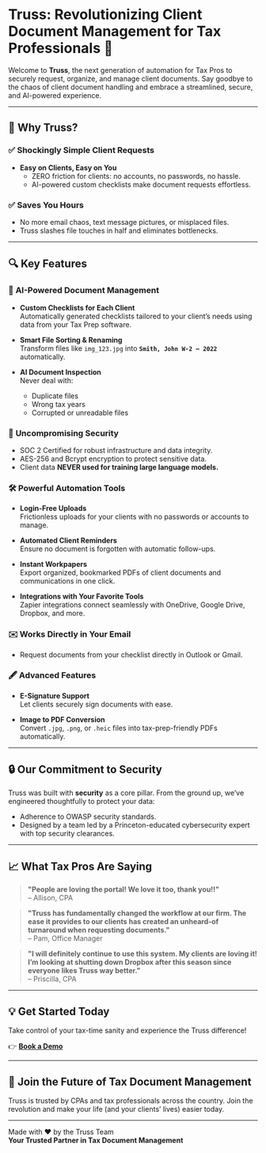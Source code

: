 # Truss: Revolutionizing Client Document Management for Tax Professionals 🚀

Welcome to **Truss**, the next generation of automation for Tax Pros to securely request, organize, and manage client documents. Say goodbye to the chaos of client document handling and embrace a streamlined, secure, and AI-powered experience.

---

## 🌟 **Why Truss?**

### ✅ Shockingly Simple Client Requests
- **Easy on Clients, Easy on You**  
  - ZERO friction for clients: no accounts, no passwords, no hassle.  
  - AI-powered custom checklists make document requests effortless.  

### ✅ Saves You Hours
- No more email chaos, text message pictures, or misplaced files.  
- Truss slashes file touches in half and eliminates bottlenecks.

---

## 🔍 **Key Features**

### 🚀 **AI-Powered Document Management**
- **Custom Checklists for Each Client**  
  Automatically generated checklists tailored to your client’s needs using data from your Tax Prep software.

- **Smart File Sorting & Renaming**  
  Transform files like `img_123.jpg` into **`Smith, John W-2 – 2022`** automatically.  

- **AI Document Inspection**  
  Never deal with:  
  - Duplicate files  
  - Wrong tax years  
  - Corrupted or unreadable files  

### 🔐 **Uncompromising Security**
- SOC 2 Certified for robust infrastructure and data integrity.  
- AES-256 and Bcrypt encryption to protect sensitive data.  
- Client data **NEVER used for training large language models.**  

### 🛠️ **Powerful Automation Tools**
- **Login-Free Uploads**  
  Frictionless uploads for your clients with no passwords or accounts to manage.  

- **Automated Client Reminders**  
  Ensure no document is forgotten with automatic follow-ups.  

- **Instant Workpapers**  
  Export organized, bookmarked PDFs of client documents and communications in one click.

- **Integrations with Your Favorite Tools**  
  Zapier integrations connect seamlessly with OneDrive, Google Drive, Dropbox, and more.

### ✉️ **Works Directly in Your Email**
- Request documents from your checklist directly in Outlook or Gmail.  

### 🖋️ **Advanced Features**
- **E-Signature Support**  
  Let clients securely sign documents with ease.  

- **Image to PDF Conversion**  
  Convert `.jpg`, `.png`, or `.heic` files into tax-prep-friendly PDFs automatically.  

---

## 🔒 **Our Commitment to Security**
Truss was built with **security** as a core pillar. From the ground up, we’ve engineered thoughtfully to protect your data:  
- Adherence to OWASP security standards.  
- Designed by a team led by a Princeton-educated cybersecurity expert with top security clearances.  

---

## 📈 **What Tax Pros Are Saying**  
> **"People are loving the portal! We love it too, thank you!!"**  
> – Allison, CPA  

> **"Truss has fundamentally changed the workflow at our firm. The ease it provides to our clients has created an unheard-of turnaround when requesting documents."**  
> – Pam, Office Manager  

> **"I will definitely continue to use this system. My clients are loving it! I’m looking at shutting down Dropbox after this season since everyone likes Truss way better."**  
> – Priscilla, CPA  

---

## 💡 **Get Started Today**  
Take control of your tax-time sanity and experience the Truss difference!  

👉 [**Book a Demo**](https://gettruss.io/#waitlist)  

---

## 🤝 **Join the Future of Tax Document Management**
Truss is trusted by CPAs and tax professionals across the country. Join the revolution and make your life (and your clients’ lives) easier today.

---
Made with ❤️ by the Truss Team  
**Your Trusted Partner in Tax Document Management**
